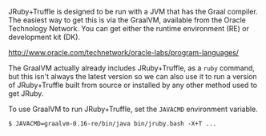 JRuby+Truffle is designed to be run with a JVM that has the Graal compiler. The easiest way to get this is via the GraalVM, available from the Oracle Technology Network. You can get either the runtime environment (RE) or development kit (DK).

http://www.oracle.com/technetwork/oracle-labs/program-languages/

The GraalVM actually already includes JRuby+Truffle, as a `ruby` command, but this isn't always the latest version so we can also use it to run a version of JRuby+Truffle built from source or installed by any other method used to get JRuby.

To use GraalVM to run JRuby+Truffle, set the `JAVACMD` environment variable.

```
$ JAVACMD=graalvm-0.16-re/bin/java bin/jruby.bash -X+T ...
```